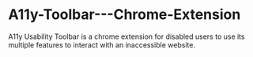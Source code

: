 # A11y-Toolbar---Chrome-Extension
A11y Usability Toolbar is a chrome extension for disabled users to use its multiple features to interact with an inaccessible website.
